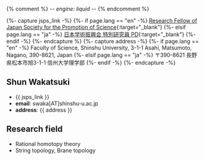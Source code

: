 {% comment %}
-*- engine: liquid -*-
{% endcomment %}

{%- capture jsps_link -%}
  {%- if page.lang == "en" -%}
    [Research Fellow of Japan Society for the Promotion of Science](https://www.jsps.go.jp/english/e-pd/index.html){:target="_blank"}
  {%- elsif page.lang == "ja" -%}
    [日本学術振興会 特別研究員 PD](https://www.jsps.go.jp/j-pd/){:target="_blank"}
  {%- endif -%}
{%- endcapture %}
{%- capture address -%}
  {%- if page.lang == "en" -%}
    Faculty of Science, Shinshu University,
    3-1-1 Asahi, Matsumoto, Nagano, 390-8621, Japan
  {%- elsif page.lang == "ja" -%}
    〒390-8621 長野県松本市旭3-1-1 信州大学理学部
  {%- endif -%}
{%- endcapture -%}

## Shun Wakatsuki
- {{ jsps_link }}
- **email**: swaka[AT]shinshu-u.ac.jp
- **address**: {{ address }}

## Research field
- Rational homotopy theory
- String topology, Brane topology
